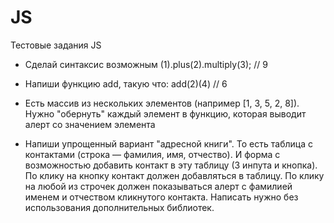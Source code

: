 JS
=========

Тестовые задания  JS

- Сделай синтаксис возможным (1).plus(2).multiply(3); // 9

- Напиши функцию add, такую что: add(2)(4) // 6

- Есть массив из нескольких элементов (например [1, 3, 5, 2, 8]). Нужно "обернуть" каждый элемент в функцию, которая выводит алерт со значением элемента

- Напиши упрощенный вариант "адресной книги". То есть таблица с контактами (строка — фамилия, имя, отчество). И форма с возможностью добавить контакт в эту таблицу (3 инпута и кнопка). По клику на кнопку контакт должен добавляться в таблицу.
По клику на любой из строчек должен показываться алерт с фамилией именем и отчеством кликнутого контакта. Написать нужно без использования дополнительных библиотек.